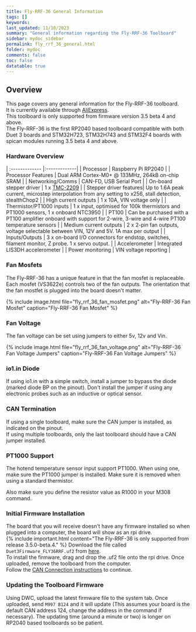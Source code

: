 ```yaml
---
title: Fly-RRF-36 General Information
tags: []
keywords: 
last_updated: 11/10/2023
summary: "General information regarding the Fly-RRF-36 Toolboard"
sidebar: mydoc_sidebar
permalink: fly_rrf_36_general.html
folder: mydoc
comments: false
toc: false
datatable: true
---
```


## Overview

This page covers any general information for the Fly-RRF-36 toolboard.  
It is currently available through [AliExpress](https://s.click.aliexpress.com/e/_DDCIc4t).  
This toolboard is only supported from firmware version 3.5 beta 4 and above.  
The Fly-RRF-36 is the first RP2040 based toolboard compatible with both Duet 3 boards and STM32H723, STM32H743 and STM32F4 boards with spican modules running 3.5 beta 4 and above.  

### Hardware Overview

<div class="datatable-begin"></div>

| :------------- |:-------------|
| Processor | Raspberry Pi RP2040 |
| Processor Features | Dual ARM Cortex-M0+ @ 133MHz, 264kB on-chip SRAM |
| Networking/Comms | CAN-FD, USB Serial Port |
| On-board stepper driver | 1 x [TMC-2209](https://www.trinamic.com/products/integrated-circuits/details/tmc2209-la/) |
| Stepper driver features| Up to 1.6A peak current, microstep interpolation from any setting to x256, stall detection, stealthChop2 |
| High current outputs | 1 x 10A, VIN voltage only |
| Thermistor/PT1000 inputs | 1 x input, optimised for 100k thermistors and PT1000 sensors, 1 x onboard NTC3950 |
| PT100 | Can be purchased with a PT100 amplifier onboard with support for 2-wire, 3-wire and 4-wire PT100 temperature sensors |
| Medium current outputs | 2 x 2-pin fan outputs, voltage selectable between VIN, 12V and 5V. 1A max per output |
| Inputs/Outputs | 3 x on-board I/O connectors for endstop, switches, filament monitor, Z probe. 1 x servo output. |
| Accelerometer | Integrated LIS3DH accelerometer |
| Power monitoring | VIN voltage reporting |

<div class="datatable-end"></div>

### Fan Mosfets

The Fly-RRF-36 has a unique feature in that the fan mosfet is replaceable.
Each mosfet (VS3622e) controls two of the fan outputs.
The orientation that the fan mostfet is plugged into the board doesn't matter.

{% include image.html file="fly_rrf_36_fan_mosfet.png" alt="Fly-RRF-36 Fan Mosfet" caption="Fly-RRF-36 Fan Mosfet" %}

### Fan Voltage

The fan voltage can be set using jumpers to either 5v, 12v and Vin.  

{% include image.html file="fly_rrf_36_fan_voltage.png" alt="Fly-RRF-36 Fan Voltage Jumpers" caption="Fly-RRF-36 Fan Voltage Jumpers" %}  

### io1.in Diode

If using io1.in with a simple switch, install a jumper to bypass the diode (marked diode BP on the pinout). Don't install the jumper if using any electronic probes such as an inductive or optical sensor.  

### CAN Termination

If using a single toolboard, make sure the CAN jumper is installed, as indicated on the pinout.  
If using multiple toolboards, only the last toolboard should have a CAN jumper installed.

### PT1000 Support

The hotend temperature sensor input support PT1000. When using one, make sure the PT1000 jumper is installed. Make sure it is removed when using a standard thermistor.  

Also make sure you define the resistor value as R1000 in your M308 command.

### Initial Firmware Installation

The board that you will receive doesn't have any firmware installed so when plugged into a computer, the board will show as an rpi drive.  
{% include important.html content="The Fly-RRF-36 is only supported from release 3.5.0-beta.4." %}
Download the file called `Duet3Firmware_FLY36RRF.uf2` from [here](https://github.com/gloomyandy/RepRapFirmware/releases).  
To install the firmware, drag and drop the .uf2 file onto the rpi drive. Once uploaded, remove the toolboard from the computer.  
Follow the [CAN Connection instructions](fly_rrf_36_can_connection.html) to continue.  

### Updating the Toolboard Firmware

Using DWC, upload the latest firmware file to the system tab. Once uploaded, send `M997 B124` and it will update (This assumes your board is the default CAN address 124, change the address in the command if necessary). The updating time (around a minute or two) is longer on RP2040 based toolboards so be patient.  
